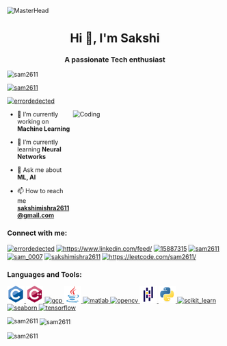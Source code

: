 ![MasterHead](https://media-exp1.licdn.com/dms/image/C4E16AQGWIL4ziD2ZsA/profile-displaybackgroundimage-shrink_200_800/0/1636780584322?e=1648684800&v=beta&t=R61BH6aM7oF4De9CS0xtCYapj2RtspsCvGX9lIEg81M)

<h1 align="center">Hi 👋, I'm Sakshi</h1>
<h3 align="center">A passionate Tech enthusiast</h3>

<p align="left"> <img src="https://komarev.com/ghpvc/?username=sam2611&label=Profile%20views&color=0e75b6&style=flat" alt="sam2611" /> </p>


<p align="left"> <a href="https://github.com/ryo-ma/github-profile-trophy"><img src="https://github-profile-trophy.vercel.app/?username=sam2611" alt="sam2611" /></a> </p>

<p align="left"> <a href="https://twitter.com/errordedected" target="blank"><img src="https://img.shields.io/twitter/follow/errordedected?logo=twitter&style=for-the-badge" alt="errordedected" /></a> </p>

<img align="right" alt="Coding" width="350" height="300" src="https://blogger.googleusercontent.com/img/a/AVvXsEgh9adZdfU4H7QMzw7qRWt_cR_xS_Cayq4MXZhpWGLf_xseGi4X5iRxbrsm0Jp5lpwhxTajumE0Ahht9YexXQMZRjuZJQUbCQ9Q1sP8vSju8qZ6WEQGorl67dq5cFNxSsxQh0GLCtX4M8Ow7D9s7VnkPjt1haSGegFkZgvfONFGlD_OfpuD4mlE2tIZ=s320">


- 🔭 I’m currently working on **Machine Learning**

- 🌱 I’m currently learning **Neural Networks**

- 💬 Ask me about **ML, AI**

- 📫 How to reach me **sakshimishra2611@gmail.com**

<h3 align="left">Connect with me:</h3>
<p align="left">
<a href="https://twitter.com/errordedected" target="blank"><img align="center" src="https://raw.githubusercontent.com/rahuldkjain/github-profile-readme-generator/master/src/images/icons/Social/twitter.svg" alt="errordedected" height="30" width="40" /></a>
<a href="https://linkedin.com/in/https://www.linkedin.com/feed/" target="blank"><img align="center" src="https://raw.githubusercontent.com/rahuldkjain/github-profile-readme-generator/master/src/images/icons/Social/linked-in-alt.svg" alt="https://www.linkedin.com/feed/" height="30" width="40" /></a>
<a href="https://stackoverflow.com/users/15887315" target="blank"><img align="center" src="https://raw.githubusercontent.com/rahuldkjain/github-profile-readme-generator/master/src/images/icons/Social/stack-overflow.svg" alt="15887315" height="30" width="40" /></a>
<a href="https://kaggle.com/sam2611" target="blank"><img align="center" src="https://raw.githubusercontent.com/rahuldkjain/github-profile-readme-generator/master/src/images/icons/Social/kaggle.svg" alt="sam2611" height="30" width="40" /></a>
<a href="https://www.codechef.com/users/sam_0007" target="blank"><img align="center" src="https://cdn.jsdelivr.net/npm/simple-icons@3.1.0/icons/codechef.svg" alt="sam_0007" height="30" width="40" /></a>
<a href="https://www.hackerrank.com/sakshimishra2611" target="blank"><img align="center" src="https://raw.githubusercontent.com/rahuldkjain/github-profile-readme-generator/master/src/images/icons/Social/hackerrank.svg" alt="sakshimishra2611" height="30" width="40" /></a>
<a href="https://www.leetcode.com/sam2611/" target="blank"><img align="center" src="https://raw.githubusercontent.com/rahuldkjain/github-profile-readme-generator/master/src/images/icons/Social/leet-code.svg" alt="https://leetcode.com/sam2611/" height="30" width="40" /></a>
</p>

<h3 align="left">Languages and Tools:</h3>
<p align="left"> <a href="https://www.cprogramming.com/" target="_blank" rel="noreferrer"> <img src="https://raw.githubusercontent.com/devicons/devicon/master/icons/c/c-original.svg" alt="c" width="40" height="40"/> </a> <a href="https://www.w3schools.com/cpp/" target="_blank" rel="noreferrer"> <img src="https://raw.githubusercontent.com/devicons/devicon/master/icons/cplusplus/cplusplus-original.svg" alt="cplusplus" width="40" height="40"/> </a> <a href="https://cloud.google.com" target="_blank" rel="noreferrer"> <img src="https://www.vectorlogo.zone/logos/google_cloud/google_cloud-icon.svg" alt="gcp" width="40" height="40"/> </a> <a href="https://www.java.com" target="_blank" rel="noreferrer"> <img src="https://raw.githubusercontent.com/devicons/devicon/master/icons/java/java-original.svg" alt="java" width="40" height="40"/> </a> <a href="https://www.mathworks.com/" target="_blank" rel="noreferrer"> <img src="https://upload.wikimedia.org/wikipedia/commons/2/21/Matlab_Logo.png" alt="matlab" width="40" height="40"/> </a> <a href="https://opencv.org/" target="_blank" rel="noreferrer"> <img src="https://www.vectorlogo.zone/logos/opencv/opencv-icon.svg" alt="opencv" width="40" height="40"/> </a> <a href="https://pandas.pydata.org/" target="_blank" rel="noreferrer"> <img src="https://raw.githubusercontent.com/devicons/devicon/2ae2a900d2f041da66e950e4d48052658d850630/icons/pandas/pandas-original.svg" alt="pandas" width="40" height="40"/> </a> <a href="https://www.python.org" target="_blank" rel="noreferrer"> <img src="https://raw.githubusercontent.com/devicons/devicon/master/icons/python/python-original.svg" alt="python" width="40" height="40"/> </a> <a href="https://scikit-learn.org/" target="_blank" rel="noreferrer"> <img src="https://upload.wikimedia.org/wikipedia/commons/0/05/Scikit_learn_logo_small.svg" alt="scikit_learn" width="40" height="40"/> </a> <a href="https://seaborn.pydata.org/" target="_blank" rel="noreferrer"> <img src="https://seaborn.pydata.org/_images/logo-mark-lightbg.svg" alt="seaborn" width="40" height="40"/> </a> <a href="https://www.tensorflow.org" target="_blank" rel="noreferrer"> <img src="https://www.vectorlogo.zone/logos/tensorflow/tensorflow-icon.svg" alt="tensorflow" width="40" height="40"/> </a> </p>

<p><img align="left" src="https://github-readme-stats.vercel.app/api/top-langs?username=sam2611&show_icons=true&locale=en&layout=compact" alt="sam2611" /></p>

<p>&nbsp;<img align="center" src="https://github-readme-stats.vercel.app/api?username=sam2611&show_icons=true&locale=en" alt="sam2611" /></p>

<p><img align="center" src="https://github-readme-streak-stats.herokuapp.com/?user=sam2611&" alt="sam2611" /></p>
